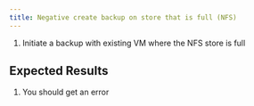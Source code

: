 ```yaml
---
title: Negative create backup on store that is full (NFS)
---
```

1. Initiate a backup with existing VM where the NFS store is full

## Expected Results
1. You should get an error